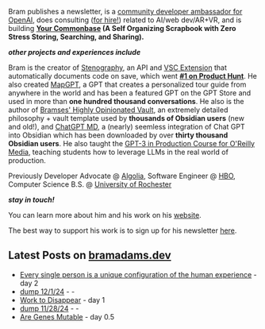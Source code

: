 Bram publishes a newsletter, is a [community developer ambassador for OpenAI](https://platform.openai.com/ambassadors), does consulting ([for hire!](https://www.bramadams.dev/consulting/)) related to AI/web dev/AR+VR, and is building **[Your Commonbase](https://bramses.notion.site/Your-Commonbase-BETA-10b034182ddd8038b9ffe11cc2833713) (A Self Organizing Scrapbook with Zero Stress Storing, Searching, and Sharing).**

**_other projects and experiences include_**

Bram is the creator of [Stenography](https://stenography.dev), an API and [VSC Extension](https://marketplace.visualstudio.com/items?itemName=Stenography.stenography) that automatically documents code on save, which went **[#1 on Product Hunt](https://www.producthunt.com/products/stenography#stenography)**. He also created [MapGPT](https://chat.openai.com/g/g-Pw20OIj6o-mapgpt), a GPT that creates a personalized tour guide from anywhere in the world and has been a featured GPT on the GPT Store and used in more than **one hundred thousand conversations**. He also is the author of [Bramses' Highly Opinionated Vault](https://github.com/bramses/bramses-highly-opinionated-vault-2023), an extremely detailed philosophy + vault template used by **thousands of Obsidian users** (new and old!), and [ChatGPT MD](https://github.com/bramses/chatgpt-md), a (nearly) seemless integration of Chat GPT into Obsidian which has been downloaded by over **thirty thousand Obsidian users**. He also taught the [GPT-3 in Production Course for O'Reilly Media](https://www.oreilly.com/live-events/gpt-3-in-production/0636920065944/0636920071443/), teaching students how to leverage LLMs in the real world of production.

Previously Developer Advocate @ [Algolia](https://www.algolia.com/), Software Engineer @ [HBO](https://www.hbo.com/), Computer Science B.S. @ [University of Rochester](https://rochester.edu/)

**_stay in touch!_**

You can learn more about him and his work on his [website](https://www.bramadams.dev/about/). 

The best way to support his work is to sign up for his newsletter [here](https://www.bramadams.dev/#/portal/).


## Latest Posts on [bramadams.dev](https://www.bramadams.dev/)

<!--START_SECTION:feed-->
* [Every single person is a unique configuration of the human experience](https:&#x2F;&#x2F;www.bramadams.dev&#x2F;every-single-person-is-a-unique-configuration-of-the-human-experience&#x2F;) - day 2
* [dump 12&#x2F;1&#x2F;24](https:&#x2F;&#x2F;www.bramadams.dev&#x2F;dump-12-1-24&#x2F;) - -
* [Work to Disappear](https:&#x2F;&#x2F;www.bramadams.dev&#x2F;work-to-disappear&#x2F;) - day 1
* [dump 11&#x2F;28&#x2F;24](https:&#x2F;&#x2F;www.bramadams.dev&#x2F;dump-11-28-24&#x2F;) - -
* [Are Genes Mutable](https:&#x2F;&#x2F;www.bramadams.dev&#x2F;are-genes-mutable&#x2F;) - day 0.5
<!--END_SECTION:feed-->

